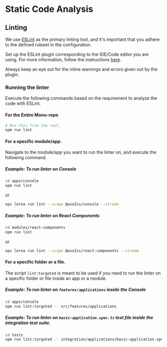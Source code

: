 # Static Code Analysis

## Linting

We use [ESLint](https://eslint.org/) as the primary linting tool, and it's important that you adhere to the
defined ruleset in the configuration.

Set up the ESLint plugin corresponding to the IDE/Code editor you are using. For more
information, follow the instructions [here](./DEVELOPER.md#setting-up-development-tools).

Always keep an eye out for the inline warnings and errors given out by the plugin.

### Running the linter

Execute the following commands based on the requirement to analyze the code with ESLint.

#### For the Entire Mono-repo

```bash
# Run this from the root.
npm run lint
```

#### For a specific module/app.

Navigate to the module/app you want to run the linter on, and execute the following command.

##### Example: To run linter on Console

```bash
cd apps/console
npm run lint
```

or

```bash
npx lerna run lint --scope @wso2is/console --stream
```

##### Example: To run linter on React Components

```bash
cd modules/react-components
npm run lint
```

or

```bash
npx lerna run lint --scope @wso2is/react-components --stream
```

#### For a specific folder or a file.

The script `lint:targeted` is meant to be used if you need to run the linter on a specific folder or file inside an app or a module.

##### Example: To run linter on `features/applications` inside the Console

```bash
cd apps/console
npm run lint:targeted -- src/features/applications
```

##### Example: To run linter on `basic-application.spec.ts` test file inside the integration test suite.

```bash
cd tests
npm run lint:targeted -- integration/applications/basic-application.spec.ts
```
